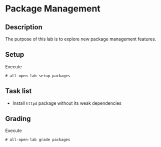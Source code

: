 # Package Management

## Description
The purpose of this lab is to explore new package management features.

## Setup
Execute
```console
# all-open-lab setup packages
```

## Task list
* Install `httpd` package without its weak dependencies

## Grading
Execute
```console
# all-open-lab grade packages
```